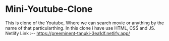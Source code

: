 # Mini-Youtube-Clone
This is clone of the Youtube, Where we can search movie or anything by the name of that particularthing. In this clone i have use HTML, CSS and JS.
Netlify Link :-- https://preeminent-tanuki-3ea1df.netlify.app/
